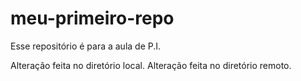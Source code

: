 # meu-primeiro-repo
Esse repositório é para a aula de P.I. 

Alteração feita no diretório local.
Alteração feita no diretório remoto.
